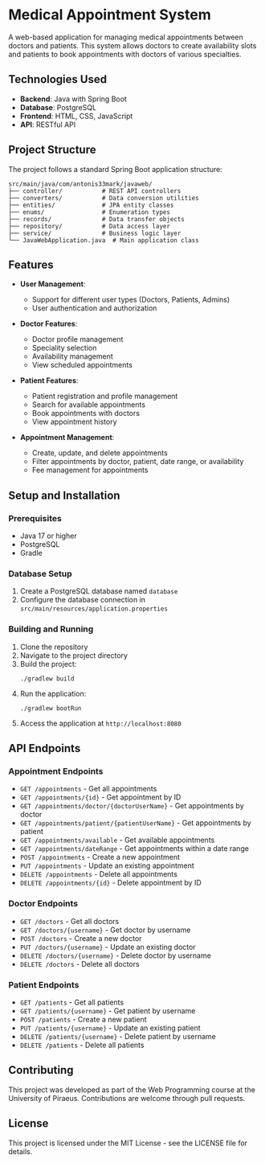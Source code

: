 # Medical Appointment System

A web-based application for managing medical appointments between doctors and patients. This system allows doctors to create availability slots and patients to book appointments with doctors of various specialties.

## Technologies Used

- **Backend**: Java with Spring Boot
- **Database**: PostgreSQL
- **Frontend**: HTML, CSS, JavaScript
- **API**: RESTful API

## Project Structure

The project follows a standard Spring Boot application structure:

```
src/main/java/com/antonis33mark/javaweb/
├── controller/           # REST API controllers
├── converters/           # Data conversion utilities
├── entities/             # JPA entity classes
├── enums/                # Enumeration types
├── records/              # Data transfer objects
├── repository/           # Data access layer
├── service/              # Business logic layer
└── JavaWebApplication.java  # Main application class
```

## Features

- **User Management**:
  - Support for different user types (Doctors, Patients, Admins)
  - User authentication and authorization

- **Doctor Features**:
  - Doctor profile management
  - Speciality selection
  - Availability management
  - View scheduled appointments

- **Patient Features**:
  - Patient registration and profile management
  - Search for available appointments
  - Book appointments with doctors
  - View appointment history

- **Appointment Management**:
  - Create, update, and delete appointments
  - Filter appointments by doctor, patient, date range, or availability
  - Fee management for appointments

## Setup and Installation

### Prerequisites

- Java 17 or higher
- PostgreSQL
- Gradle

### Database Setup

1. Create a PostgreSQL database named `database`
2. Configure the database connection in `src/main/resources/application.properties`

### Building and Running

1. Clone the repository
2. Navigate to the project directory
3. Build the project:
   ```
   ./gradlew build
   ```
4. Run the application:
   ```
   ./gradlew bootRun
   ```
5. Access the application at `http://localhost:8080`

## API Endpoints

### Appointment Endpoints

- `GET /appointments` - Get all appointments
- `GET /appointments/{id}` - Get appointment by ID
- `GET /appointments/doctor/{doctorUserName}` - Get appointments by doctor
- `GET /appointments/patient/{patientUserName}` - Get appointments by patient
- `GET /appointments/available` - Get available appointments
- `GET /appointments/dateRange` - Get appointments within a date range
- `POST /appointments` - Create a new appointment
- `PUT /appointments` - Update an existing appointment
- `DELETE /appointments` - Delete all appointments
- `DELETE /appointments/{id}` - Delete appointment by ID

### Doctor Endpoints

- `GET /doctors` - Get all doctors
- `GET /doctors/{username}` - Get doctor by username
- `POST /doctors` - Create a new doctor
- `PUT /doctors/{username}` - Update an existing doctor
- `DELETE /doctors/{username}` - Delete doctor by username
- `DELETE /doctors` - Delete all doctors

### Patient Endpoints

- `GET /patients` - Get all patients
- `GET /patients/{username}` - Get patient by username
- `POST /patients` - Create a new patient
- `PUT /patients/{username}` - Update an existing patient
- `DELETE /patients/{username}` - Delete patient by username
- `DELETE /patients` - Delete all patients

## Contributing

This project was developed as part of the Web Programming course at the University of Piraeus. Contributions are welcome through pull requests.

## License

This project is licensed under the MIT License - see the LICENSE file for details.
